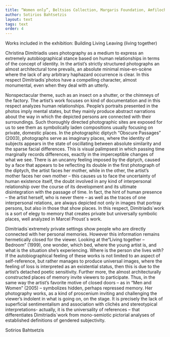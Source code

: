 ```yaml
---
title: “Women only”, Beltsios Collection, Margaris Foundation, Amfilochia, 2008 (Catalogue)
author: Sotirios Bahtsetzis
layout: text
tags: text
order: 4
---
```


Works included in the exhibition: Building Living Leaving (living together)

Christina Dimitriadis uses photography as a medium to express an extremely autobiographical stance based on human relationships in terms of the concept of identity. In the artist’s strictly structured photographs an almost architectural tone prevails, an absolute minimal mise-en-scène where the lack of any arbitrary haphazard occurrence is clear. In this respect Dimitriadis´photos have a compelling character, almost monumental, even when they deal with an utterly.

Nonspectacular theme, such as an insect on a shutter, or the chimneys of the factory. The artist’s work focuses on kind of documentation and in this respect analyzes human relationships. People’s portraits presented in the photos imply mental states, but they mainly produce abstract narrations about the way in which the depicted persons are connected with their surroundings. Such thoroughly directed photographic sites are exposed for us to see them as symbolically laden compositions usually focusing on private, domestic places. In the photographic diptych “Obscure Passages” (2003), photographs serve as imaginary places, where the identity of subjects appears in the state of oscillating between absolute similarity and the sparse facial differences. This is visual palimpsest in which passing time marginally records differences, exactly in the imperceptible changes of what we see. There is an uncanny feeling imposed by the diptych, caused by a face that appears to be reflecting its double in the first photograph of the diptych, the artist faces her mother, while in the other, the artist’s mother faces her own mother – this causes us to face the uncertainty of human existence itself, the doubt involved in any kind of interpersonal relationship over the course of its development and its ultimate disintegration with the passage of time. In fact, the hint of human presence – the artist herself, who is never there – as well as the traces of one interpersonal relations, are always depicted not only in images that portray persons, but also in those that show places. In this respect, Dimitriadis´work is a sort of elegy to memory that creates private but universally symbolic places, well analyzed in Marcel Proust´s work.

Dimitriadis´extremely private settings show people who are directly connected with her personal memories. However this information remains hermetically closed for the viewer. Looking at the“Living together – Bedroom” (1999), one wonder, which bed, where the young artist is, and what is the situation she’s experiencing. Where is the person she lives with? If the autobiographical feeling of these works is not limited to an aspect of self-reference, but rather manages to produce universal images, where the feeling of loss is interpreted as an existential status, then this is due to the artist’s detached poetic sensitivity. Further more, the almost architecturally constructed places of memory invite viewers to participate. Thus, in the same way the artist’s favorite motive of closed doors – as in “Men and Women” (2005) – symbolizes hidden, perhaps repressed memory. Her photography works, as a kind of proscenium inviting and challenging the viewer’s indolent in what is going on, on the stage. It is precisely the lack of superficial sentimentalism and association with clichés and stereotypical interpretations- actually, it is the universality of references – that differentiates Dimitriadis´work from mono-semiotic pictorial analyses of established definitions of gendered subjectivity.

Sotirios Bahtsetzis